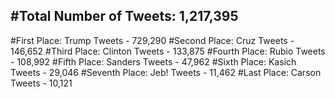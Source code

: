 #Total Number of Tweets: 1,217,395 
---
#First Place: Trump Tweets - 729,290
#Second Place: Cruz Tweets - 146,652
#Third Place: Clinton Tweets - 133,875
#Fourth Place: Rubio Tweets - 108,992
#Fifth Place: Sanders Tweets - 47,962
#Sixth Place: Kasich Tweets - 29,046
#Seventh Place: Jeb! Tweets - 11,462
#Last Place: Carson Tweets - 10,121
